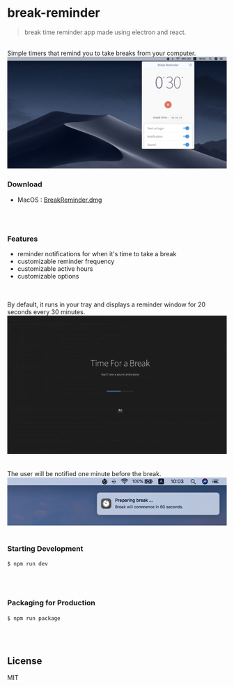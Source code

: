 # break-reminder
> break time reminder app made using electron and react.

<br>
Simple timers that remind you to take breaks from your computer.
<br>
<img src="https://raw.githubusercontent.com/goldenthumb/break-reminder/master/break-reminder.png" />
<br>

### Download
- MacOS : [BreakReminder.dmg](https://dev.goldenthumb.net:9001/download/break-reminder/mac/?file=BreakReminder.dmg)

<br><br>

### Features
- reminder notifications for when it's time to take a break
- customizable reminder frequency
- customizable active hours
- customizable options

<br>

<br>
By default, it runs in your tray and displays a reminder window for 20 seconds every 30 minutes.
<br>
<img src="https://raw.githubusercontent.com/goldenthumb/break-reminder/master/block-window.png" />
<br><br>

<br>
The user will be notified one minute before the break.
<br>
<img src="https://raw.githubusercontent.com/goldenthumb/break-reminder/master/break-notification.png" />
<br><br>

### Starting Development
```bash
$ npm run dev
```
<br><br>

### Packaging for Production
```bash
$ npm run package
```
<br><br>

## License
MIT
<br><br>
